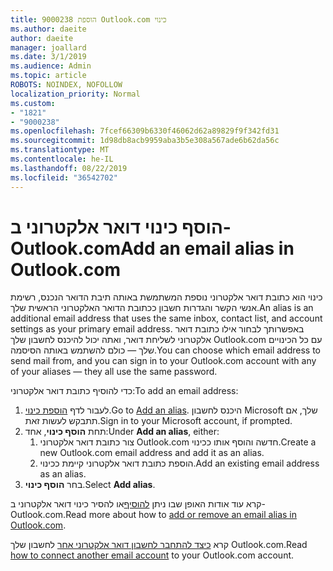 ```yaml
---
title: הוספת 9000238 Outlook.com כינוי
ms.author: daeite
author: daeite
manager: joallard
ms.date: 3/1/2019
ms.audience: Admin
ms.topic: article
ROBOTS: NOINDEX, NOFOLLOW
localization_priority: Normal
ms.custom:
- "1821"
- "9000238"
ms.openlocfilehash: 7fcef66309b6330f46062d62a89829f9f342fd31
ms.sourcegitcommit: 1d98db8acb9959aba3b5e308a567ade6b62da56c
ms.translationtype: MT
ms.contentlocale: he-IL
ms.lasthandoff: 08/22/2019
ms.locfileid: "36542702"
---
```

# <a name="add-an-email-alias-in-outlookcom"></a><span data-ttu-id="946bf-102">הוסף כינוי דואר אלקטרוני ב- Outlook.com</span><span class="sxs-lookup"><span data-stu-id="946bf-102">Add an email alias in Outlook.com</span></span>

<span data-ttu-id="946bf-103">כינוי הוא כתובת דואר אלקטרוני נוספת המשתמשת באותה תיבת הדואר הנכנס, רשימת אנשי הקשר והגדרות חשבון ככתובת הדואר האלקטרוני הראשית שלך.</span><span class="sxs-lookup"><span data-stu-id="946bf-103">An alias is an additional email address that uses the same inbox, contact list, and account settings as your primary email address.</span></span> <span data-ttu-id="946bf-104">באפשרותך לבחור אילו כתובת דואר אלקטרוני לשליחת דואר, ואתה יכול להיכנס לחשבון שלך Outlook.com עם כל הכינויים שלך — כולם להשתמש באותה הסיסמה.</span><span class="sxs-lookup"><span data-stu-id="946bf-104">You can choose which email address to send mail from, and you can sign in to your Outlook.com account with any of your aliases — they all use the same password.</span></span>

<span data-ttu-id="946bf-105">כדי להוסיף כתובת דואר אלקטרוני:</span><span class="sxs-lookup"><span data-stu-id="946bf-105">To add an email address:</span></span>

1. <span data-ttu-id="946bf-106">לעבור לדף [הוספת כינוי](https://go.microsoft.com/fwlink/p/?linkid=864833).</span><span class="sxs-lookup"><span data-stu-id="946bf-106">Go to [Add an alias](https://go.microsoft.com/fwlink/p/?linkid=864833).</span></span> <span data-ttu-id="946bf-107">היכנס לחשבון Microsoft שלך, אם תתבקש לעשות זאת.</span><span class="sxs-lookup"><span data-stu-id="946bf-107">Sign in to your Microsoft account, if prompted.</span></span>
2. <span data-ttu-id="946bf-108">תחת **הוסף כינוי**, אחד:</span><span class="sxs-lookup"><span data-stu-id="946bf-108">Under **Add an alias**, either:</span></span>
    1. <span data-ttu-id="946bf-109">צור כתובת דואר אלקטרוני Outlook.com חדשה והוסף אותו ככינוי.</span><span class="sxs-lookup"><span data-stu-id="946bf-109">Create a new Outlook.com email address and add it as an alias.</span></span>
    2. <span data-ttu-id="946bf-110">הוספת כתובת דואר אלקטרוני קיימת ככינוי.</span><span class="sxs-lookup"><span data-stu-id="946bf-110">Add an existing email address as an alias.</span></span>
3. <span data-ttu-id="946bf-111">בחר **הוסף כינוי**.</span><span class="sxs-lookup"><span data-stu-id="946bf-111">Select **Add alias**.</span></span>

<span data-ttu-id="946bf-112">קרא עוד אודות האופן שבו ניתן [להוסיף](https://support.office.com/article/459b1989-356d-40fa-a689-8f285b13f1f2?wt.mc_id=Office_Outlook_com_Alchemy)או להסיר כינוי דואר אלקטרוני ב- Outlook.com.</span><span class="sxs-lookup"><span data-stu-id="946bf-112">Read more about how to [add or remove an email alias in Outlook.com](https://support.office.com/article/459b1989-356d-40fa-a689-8f285b13f1f2?wt.mc_id=Office_Outlook_com_Alchemy).</span></span>  

<span data-ttu-id="946bf-113">קרא [כיצד להתחבר לחשבון דואר אלקטרוני אחר](https://support.office.com/article/c5224df4-5885-4e79-91ba-523aa743f0ba?wt.mc_id=Office_Outlook_com_Alchemy) לחשבון שלך Outlook.com.</span><span class="sxs-lookup"><span data-stu-id="946bf-113">Read [how to connect another email account](https://support.office.com/article/c5224df4-5885-4e79-91ba-523aa743f0ba?wt.mc_id=Office_Outlook_com_Alchemy) to your Outlook.com account.</span></span>